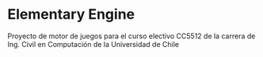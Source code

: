 # Elementary Engine
 Proyecto de motor de juegos para el curso electivo CC5512 de la carrera de Ing. Civil en Computación de la Universidad de Chile
